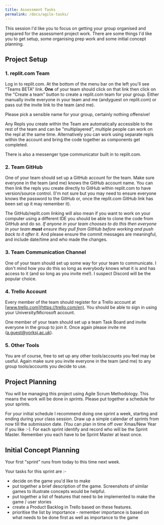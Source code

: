 ```yaml
---
title: Assessment Tasks
permalink: /docs/agile-tasks/
---
```


This session I'd like you to focus on getting your group organised and prepared for the assessment project work. There are some things I'd like you to get setup, some organising prep work and some initial concept planning.

## Project Setup

### 1. replit.com Team

Log in to replit.com. At the bottom of the menu bar on the left you'll see "Teams BETA" link. **One** of your team should click on that link then click on the "Create a team" button to create a replit.com team for your group. Either manually invite everyone in your team and me (andyguest on replit.com) or pass out the invite link to the team (and me).   

Please pick a sensible name for your group, certainly nothing offensive!  

Any Repls you create within the Team are automatically accessible to the rest of the team and can be "multiplayered", multiple people can work on the repl at the same time. Alternatively you can work using separate repls within the account and bring the code together as components get completed.  

There is also a messenger type communicator built in to replit.com.  

### 2. Team GitHub

One of your team should set up a GitHub account for the team. Make sure everyone in the team (and me) knows the GitHub account name. You can then link the repls you create directly to GitHub within replit.com to have version/source control. (I'm not sure but you may need to ensure everyone knows the password to the GitHub or, once the replit.com GitHub link has been set up it may remember it).  

The GitHub/replit.com linking will also mean if you want to work on your computer using a different IDE you should be able to clone the code from GitHub and do so. *If anyone in your team chooses to do this then everyone in your team **must** ensure they pull from GitHub before working and push back to it after it*. And please ensure the commit messages are meaningful, and include date/time and who made the changes.  

### 3. Team Communication Channel

One of your team should set up some way for your team to communicate. I don't mind how you do this so long as everybody knows what it is and has access to it (and so long as you invite me!). I suspect Discord will be the popular choice.  

### 4. Trello Account

Every member of the team should register for a Trello account at [www.trello.com](https://trello.com/en). You should be able to sign in using your University/Microsoft account.  

One member of your team should set up a team Task Board and invite everyone in the group to join it. Once again please invite me (a.guest@yorksj.ac.uk).  

### 5. Other Tools

You are of course, free to set up any other tools/accounts you feel may be useful. Again make sure you invite everyone in the team (and me) to any group tools/accounts you decide to use.  

## Project Planning

You will be managing this project using Agile Scrum Methodology. This means the work will be done in *sprints*. Please put together a schedule for your sprints.

For your initial schedule I recommend doing one sprint a week, starting and ending during your class session. Draw up a simple calendar of sprints from now till the submission date. (You can plan in time off over Xmas/New Year if you like :-). For each sprint identify and record who will be the Sprint Master. Remember you each have to be Sprint Master at least once.  

## Initial Concept Planning

Your first "sprint" runs from today to this time next week.  

Your tasks for this sprint are :-  
* decide on the game you'd like to make
* put together a brief description of the game. Screenshots of similar games to illustrate concepts would be helpful.
* put together a list of features that need to be implemented to make the game / user stories
* create a Product Backlog in Trello based on these features.
* prioritise the list by importance - remember importance is based on what needs to be done first as well as importance to the game



